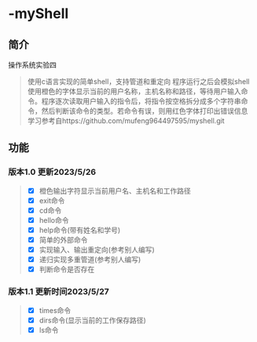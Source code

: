# -myShell

## 简介
操作系统实验四
>使用c语言实现的简单shell，支持管道和重定向
>程序运行之后会模拟shell使用橙色的字体显示当前的用户名称，主机名称和路径，等待用户输入命令。程序逐次读取用户输入的指令后，将指令按空格拆分成多个字符串命令，然后判断该命令的类型。若命令有误，则用红色字体打印出错误信息
>学习参考自https://github.com/mufeng964497595/myshell.git

## 功能
### 版本1.0 更新2023/5/26

>- [x] 橙色输出字符显示当前用户名、主机名和工作路径
>- [x] exit命令
>- [x] cd命令
>- [x] hello命令
>- [x] help命令(带有姓名和学号)
>- [x] 简单的外部命令
>- [x] 实现输入、输出重定向(参考别人编写)
>- [x] 递归实现多重管道(参考别人编写)
>- [x] 判断命令是否存在

### 版本1.1 更新时间2023/5/27

>- [x] times命令
>- [x] dirs命令(显示当前的工作保存路径)
>- [x] ls命令
